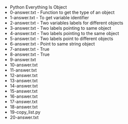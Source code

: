* Python Everything Is Object
* 0-answer.txt - Function to get the type of an object
* 1-answer.txt - To get variable identifier
* 2-answer.txt - Two variables labels for different objects
* 3-answer.txt - Two labels pointing to same object
* 4-answer.txt - Two labels pointing to the same object
* 5-answer.txt - Two labels point to different objects
* 6-answer.txt - Point to same string object
* 7-answer.txt - True
* 8-answer.txt - True
* 9-answer.txt
* 10-answer.txt
* 11-answer.txt
* 12-answer.txt
* 13-answer.txt
* 14-answer.txt
* 15-answer.txt
* 16-answer.txt
* 17-answer.txt
* 18-answer.txt
* 19-copy_list.py
* 20-answer.txt
